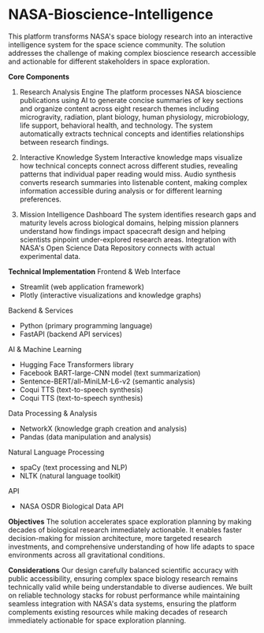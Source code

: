 # NASA-Bioscience-Intelligence
This platform transforms NASA's space biology research into an interactive intelligence system for the space science community. The solution addresses the challenge of making complex bioscience research accessible and actionable for different stakeholders in space exploration.

**Core Components**

1. Research Analysis Engine
The platform processes NASA bioscience publications using AI to generate concise summaries of key sections and organize content across eight research themes including microgravity, radiation, plant biology, human physiology, microbiology, life support, behavioral health, and technology. The system automatically extracts technical concepts and identifies relationships between research findings.

2. Interactive Knowledge System
Interactive knowledge maps visualize how technical concepts connect across different studies, revealing patterns that individual paper reading would miss. Audio synthesis converts research summaries into listenable content, making complex information accessible during analysis or for different learning preferences.

3. Mission Intelligence Dashboard
The system identifies research gaps and maturity levels across biological domains, helping mission planners understand how findings impact spacecraft design and helping scientists pinpoint under-explored research areas. Integration with NASA's Open Science Data Repository connects with actual experimental data.

**Technical Implementation**
Frontend & Web Interface
- Streamlit (web application framework)
- Plotly (interactive visualizations and knowledge graphs)

Backend & Services
- Python (primary programming language)
- FastAPI (backend API services)

AI & Machine Learning
- Hugging Face Transformers library
- Facebook BART-large-CNN model (text summarization)
- Sentence-BERT/all-MiniLM-L6-v2 (semantic analysis)
- Coqui TTS (text-to-speech synthesis)
- Coqui TTS (text-to-speech synthesis)

Data Processing & Analysis
- NetworkX (knowledge graph creation and analysis)
- Pandas (data manipulation and analysis)

Natural Language Processing
- spaCy (text processing and NLP)
- NLTK (natural language toolkit)

API
- NASA OSDR Biological Data API


**Objectives**
The solution accelerates space exploration planning by making decades of biological research immediately actionable. It enables faster decision-making for mission architecture, more targeted research investments, and comprehensive understanding of how life adapts to space environments across all gravitational conditions.

**Considerations**
Our design carefully balanced scientific accuracy with public accessibility, ensuring complex space biology research remains technically valid while being understandable to diverse audiences. We built on reliable technology stacks for robust performance while maintaining seamless integration with NASA's data systems, ensuring the platform complements existing resources while making decades of research immediately actionable for space exploration planning.
